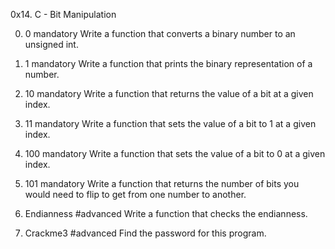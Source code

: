 0x14. C - Bit Manipulation

0. 0
mandatory
Write a function that converts a binary number to an unsigned int.

1. 1
mandatory
Write a function that prints the binary representation of a number.

2. 10
mandatory
Write a function that returns the value of a bit at a given index.

3. 11
mandatory
Write a function that sets the value of a bit to 1 at a given index.

4. 100
mandatory
Write a function that sets the value of a bit to 0 at a given index.

5. 101
mandatory
Write a function that returns the number of bits you would need to flip to get from one number to another.

6. Endianness
#advanced
Write a function that checks the endianness.

7. Crackme3
#advanced
Find the password for this program.

